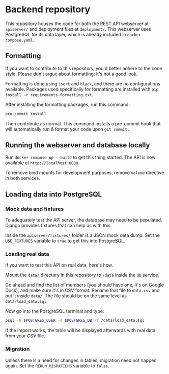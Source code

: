 # Backend repository

This repository houses the code for both the REST API webserver at `apiserver/` and deployment files at `deployment/`. This webserver uses PostgreSQL for its data layer, which is already included in `docker-compose.yaml`.

## Formatting

If you want to contribute to this repository, you'd better adhere to the code style. Please don't argue about formatting; it's not a good look.

Formatting is done using `isort` and `black`, and there are no configurations available. Packages used specifically for formatting are installed with `pip install -r requirements-formatting.txt`.

After installing the formatting packages, run this command:

```bash
pre-commit install
```

Then contribute as normal. This command installs a pre-commit hook that will automatically run & format your code upon `git commit.`

## Running the webserver and database locally

Run `docker compose up --build` to get this thing started. The API is now available at `http://localhost:8080`.

To remove bind mounts for development purposes, remove `volume` directive in both services.

## Loading data into PostgreSQL


### Mock data and fixtures

To adequately test the API server, the database may need to be populated. Django provides fixtures that can help us with this.

Inside the `apiserver/fixtures/` folder is a JSON mock data dump. Set the `USE_FIXTURES` variable to `true` to get this into PostgreSQL.

### Loading real data

If you want to test this API on real data, here's how.

Mount the `data/` directory in this repository to `/data` inside the `db` service.

Go ahead and find the list of members (you should have one, it's on Google Docs), and make sure it's in CSV format. Rename that file to `data.csv` and put it inside `data/`. The file should be on the same level as `data/load_data.sql`.

Now go into the PostgreSQL terminal and type:

```bash
psql -U $POSTGRES_USER -d $POSTGRES_DB -f /data/load_data.sql
```

If the import works, the table will be displayed afterwards with real data from your CSV file.

### Migration

Unless there is a need for changes in tables, migration need not happen again. Set the `RERUN_MIGRATIONS` variable to `false`.
